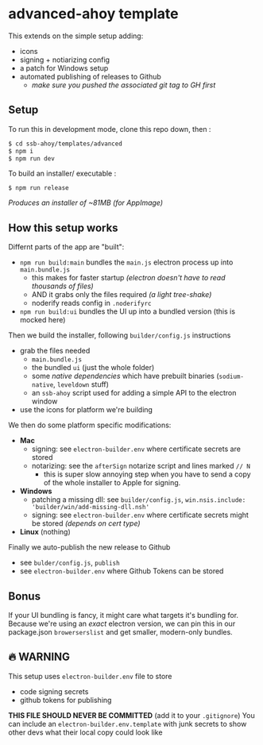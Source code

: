 # advanced-ahoy template

This extends on the simple setup adding:
- icons
- signing + notiarizing config
- a patch for Windows setup
- automated publishing of releases to Github
    - _make sure you pushed the associated git tag to GH first_

## Setup

To run this in development mode, clone this repo down, then :

```bash
$ cd ssb-ahoy/templates/advanced
$ npm i
$ npm run dev
```

To build an installer/ executable :

```
$ npm run release
```
_Produces an installer of ~81MB (for AppImage)_

## How this setup works

Differnt parts of the app are "built":
- `npm run build:main` bundles the `main.js` electron process up into `main.bundle.js`
    - this makes for faster startup _(electron doesn't have to read thousands of files)_
    - AND it grabs only the files required _(a light tree-shake)_
    - noderify reads config in `.noderifyrc`
- `npm run build:ui` bundles the UI up into a bundled version (this is mocked here)

Then we build the installer, following `builder/config.js` instructions
- grab the files needed
    - `main.bundle.js`
    - the bundled `ui` (just the whole folder)
    - some _native dependencies_ which have prebuilt binaries (`sodium-native`, `leveldown` stuff)
    - an `ssb-ahoy` script used for adding a simple API to the electron window
- use the icons for platform we're building

We then do some platform specific modifications:
- **Mac**
    - signing: see `electron-builder.env` where certificate secrets are stored
    - notarizing: see the `afterSign` notarize script and lines marked `// N`
        - this is super slow annoying step when you have to send a copy of the whole installer to Apple for signing.
- **Windows**
    - patching a missing dll: see `builder/config.js`, `win.nsis.include: 'builder/win/add-missing-dll.nsh'`
    - signing: see `electron-builder.env` where certificate secrets might be stored _(depends on cert type)_
- **Linux** (nothing)

Finally we auto-publish the new release to Github
- see `bulder/config.js`, `publish`
- see `electron-builder.env` where Github Tokens can be stored


## Bonus

If your UI bundling is fancy, it might care what targets it's bundling for.
Because we're using an _exact_ electron version, we can pin this in our package.json
`browerserslist` and get smaller, modern-only bundles.

## :fire: WARNING

This setup uses `electron-builder.env` file to store
- code signing secrets
- github tokens for publishing

**THIS FILE SHOULD NEVER BE COMMITTED** (add it to your `.gitignore`)
You can include an `electron-builder.env.template` with junk secrets to show other devs what
their local copy could look like
